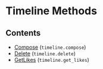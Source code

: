 # Timeline Methods

## Contents

 - [Compose](Compose.md) (`timeline.compose`)
 - [Delete](Delete.md) (`timeline.delete`)
 - [GetLikes](GetLikes.md) (`timeline.get_likes`)